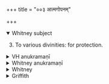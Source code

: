 +++
title = "००३ आत्मगोपनम्"

+++
<details open><summary>Whitney subject</summary>

3. To various divinities: for protection.
</details>


<details><summary>VH anukramaṇī</summary>

आत्मगोपनम्।  
१-३ अथर्वा। १ इन्द्रपूषणौ, अदितिः, मरुतः, अपां नपात्, सिन्धवः, विष्णुः, द्यौः,२ द्यावापृथिवी, ग्रावा, सोमः, सरस्वती, अग्निः,३ अश्विनौ, उषासानक्ता, अपां नपात्, त्वष्टा। जगती, पथ्याबृहती।
</details>

<details><summary>Whitney anukramaṇī</summary>

[Atharvan (svastyayanakāmaḥ).—nānādāivatam. jāgatam: 1. pathyābṛhati.]
</details>



<details><summary>Whitney</summary>

### Comment
Found also in Pāipp. xix. In Kāuś. (50. 13) hymns 3-7 (pātaṁ na iti pañca; the comm. says it means 'with five verses') are directed to be used with vi. 1 etc. for success in traffic (see under h. 1). Hymn 3 is connected with i. 26, 27 and vi. 76 at the beginning of the welfare-rites (50. 4), and it is reckoned (note to 25. 36) to the svastyayana gaṇa. By Vāit. (16. 9), hymns 3-6 are muttered in the agniṣṭoma by the hotar after the prātaranuvāka.


### Translations
Translated: Florenz, 251 or 3; Griffith, i. 246.
</details>

<details><summary>Griffith</summary>

A prayer to various deities for protection and prosperity
</details>
